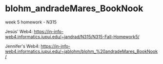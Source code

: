 # blohm_andradeMares_BookNook
week 5 homework - N315

Jesús' Web4: https://in-info-web4.informatics.iupui.edu/~jandrad/N315/N315-Fall-Homework5/

Jennifer's Web4: https://in-info-web4.informatics.iupui.edu/~jablohm/blohm_%20andradeMares_BookNook/
